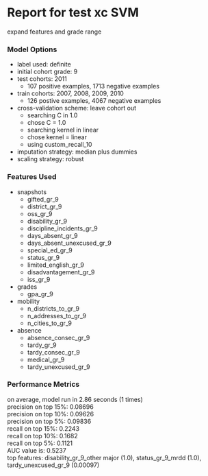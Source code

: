 # Report for test xc SVM
expand features and grade range

### Model Options
* label used: definite
* initial cohort grade: 9
* test cohorts: 2011
	 * 107 positive examples, 1713 negative examples
* train cohorts: 2007, 2008, 2009, 2010
	 * 126 postive examples, 4067 negative examples
* cross-validation scheme: leave cohort out
	 * searching C in 1.0
	 * chose C = 1.0
	 * searching kernel in linear
	 * chose kernel = linear
	 * using custom_recall_10
* imputation strategy: median plus dummies
* scaling strategy: robust

### Features Used
* snapshots
	 * gifted_gr_9
	 * district_gr_9
	 * oss_gr_9
	 * disability_gr_9
	 * discipline_incidents_gr_9
	 * days_absent_gr_9
	 * days_absent_unexcused_gr_9
	 * special_ed_gr_9
	 * status_gr_9
	 * limited_english_gr_9
	 * disadvantagement_gr_9
	 * iss_gr_9
* grades
	 * gpa_gr_9
* mobility
	 * n_districts_to_gr_9
	 * n_addresses_to_gr_9
	 * n_cities_to_gr_9
* absence
	 * absence_consec_gr_9
	 * tardy_gr_9
	 * tardy_consec_gr_9
	 * medical_gr_9
	 * tardy_unexcused_gr_9

### Performance Metrics
on average, model run in 2.86 seconds (1 times) <br/>precision on top 15%: 0.08696 <br/>precision on top 10%: 0.09626 <br/>precision on top 5%: 0.09836 <br/>recall on top 15%: 0.2243 <br/>recall on top 10%: 0.1682 <br/>recall on top 5%: 0.1121 <br/>AUC value is: 0.5237 <br/>top features: disability_gr_9_other major (1.0), status_gr_9_mrdd (1.0), tardy_unexcused_gr_9 (0.00097)
